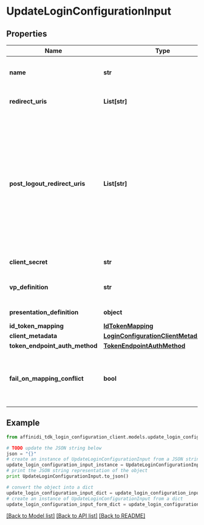 # UpdateLoginConfigurationInput

## Properties

| Name                           | Type                                                                                  | Description                                                                                                                                                                                                     | Notes      |
| ------------------------------ | ------------------------------------------------------------------------------------- | --------------------------------------------------------------------------------------------------------------------------------------------------------------------------------------------------------------- | ---------- |
| **name**                       | **str**                                                                               | User defined login configuration name                                                                                                                                                                           | [optional] |
| **redirect_uris**              | **List[str]**                                                                         | OAuth 2.0 Redirect URIs                                                                                                                                                                                         | [optional] |
| **post_logout_redirect_uris**  | **List[str]**                                                                         | Post Logout Redirect URIs, Used to redirect the user&#39;s browser to a specified URL after the logout process is complete. Must match the domain, port, scheme of at least one of the registered redirect URIs | [optional] |
| **client_secret**              | **str**                                                                               | OAuth2 client secret                                                                                                                                                                                            | [optional] |
| **vp_definition**              | **str**                                                                               | VP definition in JSON stringify format                                                                                                                                                                          | [optional] |
| **presentation_definition**    | **object**                                                                            | Presentation Definition                                                                                                                                                                                         | [optional] |
| **id_token_mapping**           | [**IdTokenMapping**](IdTokenMapping.md)                                               |                                                                                                                                                                                                                 | [optional] |
| **client_metadata**            | [**LoginConfigurationClientMetadataInput**](LoginConfigurationClientMetadataInput.md) |                                                                                                                                                                                                                 | [optional] |
| **token_endpoint_auth_method** | [**TokenEndpointAuthMethod**](TokenEndpointAuthMethod.md)                             |                                                                                                                                                                                                                 | [optional] |
| **fail_on_mapping_conflict**   | **bool**                                                                              | Interrupts login process if duplications of data fields names will be found                                                                                                                                     | [optional] |

## Example

```python
from affinidi_tdk_login_configuration_client.models.update_login_configuration_input import UpdateLoginConfigurationInput

# TODO update the JSON string below
json = "{}"
# create an instance of UpdateLoginConfigurationInput from a JSON string
update_login_configuration_input_instance = UpdateLoginConfigurationInput.from_json(json)
# print the JSON string representation of the object
print UpdateLoginConfigurationInput.to_json()

# convert the object into a dict
update_login_configuration_input_dict = update_login_configuration_input_instance.to_dict()
# create an instance of UpdateLoginConfigurationInput from a dict
update_login_configuration_input_form_dict = update_login_configuration_input.from_dict(update_login_configuration_input_dict)
```

[[Back to Model list]](../README.md#documentation-for-models) [[Back to API list]](../README.md#documentation-for-api-endpoints) [[Back to README]](../README.md)
